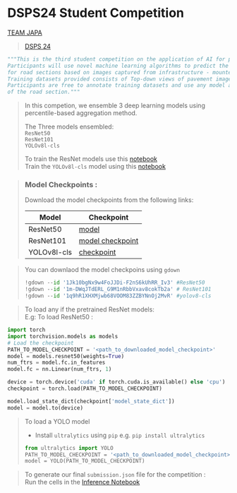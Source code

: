 # DSPS24 Student Competition

[TEAM JAPA](https://dsps-1e998.web.app/leaderboard)
> [DSPS 24](https://dsps-1e998.web.app/)
```python
"""This is the third student competition on the application of AI for pavement condition monitoring.
Participants will use novel machine learning algorithms to predict the pavement condition index (PCI)
for road sections based on images captured from infrastructure - mounted sensors. 
Training datasets provided consists of Top-down views of pavement image data and corresponding pavement condition indices. 
Participants are free to annotate training datasets and use any model architecture to predict the PCI
of the road section."""
```

> In this competion, we ensemble 3 deep learning models using percentile-based aggregation method.
> 
> The Three models ensembled: <br>
> ```ResNet50``` <br>
> ```ResNet101``` <br>
> `YOLOv8l-cls` <br>
>
>To train the ResNet models use this [notebook](https://github.com/Blessing988/DSPS24/blob/main/Train-ResNet-Model-DSPS24.ipynb) <br>
> Train the ```YOLOv8l-cls``` model using this [notebook](https://github.com/Blessing988/DSPS24/blob/main/Train-YOLOv8-cls-model-DSPS24.ipynb)


> ### Model Checkpoints :
> Download the model checkpoints from the following links: <br>
>
>|Model|Checkpoint|
>|------|----------|
>|ResNet50|[model](https://drive.google.com/file/d/1Jk10bgNx9w4FoJJDi-F2nS6kUhRR_Iv3/view?usp=drive_link)|
> |ResNet101|[model checkpoint](https://drive.google.com/file/d/1m-DWqJTdERL_G9M1nRbbVxav8cokTb2a/view?usp=sharing)|
> |YOLOv8l-cls|[checkpoint](https://drive.google.com/file/d/1q9hR1XHXMjwb68VOOM83ZZBYNnOj2MvR/view?usp=drive_link)|

> You can downlaod the model checkpoins using ```gdown```
> 
>```python
>!gdown --id '1Jk10bgNx9w4FoJJDi-F2nS6kUhRR_Iv3' #ResNet50
>!gdown --id '1m-DWqJTdERL_G9M1nRbbVxav8cokTb2a' # ResNet101
>!gdown --id '1q9hR1XHXMjwb68VOOM83ZZBYNnOj2MvR' #yolov8-cls

> To load any if the pretrained ResNet models: <br>
>E.g: To load ResNet50 : <br>

```python
import torch
import torchvision.models as models
# Load the checkpoint
PATH_TO_MODEL_CHECKPOINT = '<path_to_downloaded_model_checkpoint>'
model = models.resnet50(weights=True)
num_ftrs = model.fc.in_features
model.fc = nn.Linear(num_ftrs, 1)

device = torch.device('cuda' if torch.cuda.is_available() else 'cpu')
checkpoint = torch.load(PATH_TO_MODEL_CHECKPOINT)

model.load_state_dict(checkpoint['model_state_dict'])
model = model.to(device)
```
>
> To load a YOLO model
>- Install ```ultralytics``` using `pip` e.g. ```pip install ultralytics```
>```python
>from ultralytics import YOLO
>PATH_TO_MODEL_CHECKPOINT = '<path_to_downloaded_model_checkpoint>'
>model = YOLO(PATH_TO_MODEL_CHECKPOINT)
  
> To generate our final `submission.json` file for the competition : <br>
> Run the cells in the [Inference Notebook](https://github.com/Blessing988/DSPS24/blob/main/Inference_Notebook.ipynb)
